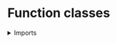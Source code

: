 # Function classes

<details>
<summary>Imports</summary>
```agda
module orthogonal-factorization-systems.function-classes where

open import foundation.dependent-pair-types
open import foundation.equivalences
open import foundation.functions
open import foundation.propositions
open import foundation.subtypes
open import foundation.universe-levels
```
</details>

## Idea

A function class is a subtype of the type of all functions.

## Definition

```agda
function-class : (l1 l2 l3 : Level) → UU (lsuc l1 ⊔ lsuc l2 ⊔ lsuc l3)
function-class l1 l2 l3 = {A : UU l1} {B : UU l2} → (A → B) → Prop l3
```

We say a function class is **equivalence closed** if it contains the
equivalences.

```agda
is-equiv-closed-function-class :
  {l1 l2 l3 : Level} → function-class l1 l2 l3 → UU (lsuc l1 ⊔ lsuc l2 ⊔ l3)
is-equiv-closed-function-class {l1} {l2} {l3} c =
  (A : UU l1) (B : UU l2) (f : A → B) → is-equiv f → type-Prop (c f)

equiv-closed-function-class :
  (l1 l2 l3 : Level) → UU (lsuc l1 ⊔ lsuc l2 ⊔ lsuc l3)
equiv-closed-function-class l1 l2 l3 =
  Σ (function-class l1 l2 l3) (is-equiv-closed-function-class)
```

We say a function class is **composition closed** if it is closed under taking
composites.

```agda
is-composition-closed-function-class :
  {l1 l2 : Level} → function-class l1 l1 l2 → UU (lsuc l1 ⊔ l2)
is-composition-closed-function-class {l1} {l2} c =
  (A B C : UU l1) (f : A → B) (g : B → C) →
  type-Prop (c f) → type-Prop (c g) →
  type-Prop (c (g ∘ f))

composition-closed-function-class :
  (l1 l2 : Level) → UU (lsuc l1 ⊔ lsuc l2)
composition-closed-function-class l1 l2 =
  Σ (function-class l1 l1 l2) (is-composition-closed-function-class)
```

## Properties

### Equivalence closedness is a property

```agda
is-prop-is-equiv-closed-function-class :
  {l1 l2 l3 : Level} (c : function-class l1 l2 l3) →
  is-prop (is-equiv-closed-function-class c)
is-prop-is-equiv-closed-function-class c =
  is-prop-Π λ A → is-prop-Π λ B → is-prop-Π λ f →
    is-prop-function-type (is-prop-type-Prop (c f))

is-equiv-closed-function-class-Prop :
  {l1 l2 l3 : Level} → function-class l1 l2 l3 → Prop (lsuc l1 ⊔ lsuc l2 ⊔ l3)
pr1 (is-equiv-closed-function-class-Prop c) =
  is-equiv-closed-function-class c
pr2 (is-equiv-closed-function-class-Prop c) =
  is-prop-is-equiv-closed-function-class c
```

### Composition closedness is a property

```agda
is-prop-is-composition-closed-function-class :
  {l1 l2 : Level} (c : function-class l1 l1 l2) →
  is-prop (is-composition-closed-function-class c)
is-prop-is-composition-closed-function-class c =
  is-prop-Π λ A → is-prop-Π λ B → is-prop-Π λ C →
    is-prop-Π λ f → is-prop-Π λ g →
      is-prop-function-type (is-prop-function-type
        ( is-prop-type-Prop (c (g ∘ f))))

is-composition-closed-function-class-Prop :
  {l1 l2 : Level} → function-class l1 l1 l2 → Prop (lsuc l1 ⊔ l2)
pr1 (is-composition-closed-function-class-Prop c) =
  is-composition-closed-function-class c
pr2 (is-composition-closed-function-class-Prop c) =
  is-prop-is-composition-closed-function-class c
```
